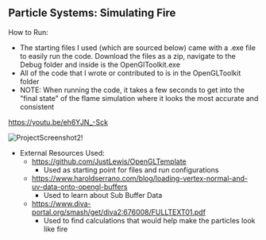## Particle Systems: Simulating Fire

How to Run:
* The starting files I used (which are sourced below) came with a .exe file to easily run the code. Download the files as a zip, navigate to the Debug folder and inside is the OpenGlToolkit.exe
* All of the code that I wrote or contributed to is in the OpenGLToolkit folder
* NOTE: When running the code, it takes a few seconds to get into the "final state" of the flame simulation where it looks the most accurate and consistent

https://youtu.be/eh6YJN_-Sck

![ProjectScreenshot2](https://user-images.githubusercontent.com/71346138/165785153-04154b84-22b7-4b8d-8463-d7e68fcb14b2.PNG)!

* External Resources Used:
  * https://github.com/JustLewis/OpenGLTemplate  
    * Used as starting point for files and run configurations
  * https://www.haroldserrano.com/blog/loading-vertex-normal-and-uv-data-onto-opengl-buffers   
    * Used to learn about Sub Buffer Data
  * https://www.diva-portal.org/smash/get/diva2:676008/FULLTEXT01.pdf   
    * Used to find calculations that would help make the particles look like fire

